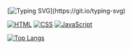 [![Typing SVG](https://readme-typing-svg.demolab.com?font=Fira+Code&size=22&duration=2000&pause=1000&color=D789C8DC&width=435&lines=Frontend+developer+from+Poland.)](https://git.io/typing-svg)


<a href="https://github.com/search?q=user%3ADenverCoder1+language%3Ahtml"><img alt="HTML" src="https://img.shields.io/badge/HTML-E34F26.svg?logo=html5&logoColor=white"></a>
  <a href="https://github.com/search?q=user%3ADenverCoder1+language%3Acss"><img alt="CSS" src="https://img.shields.io/badge/CSS-1572B6.svg?logo=css3&logoColor=white"></a>
   <a href="https://github.com/search?q=user%3ADenverCoder1+language%3Ajavascript"><img alt="JavaScript" src="https://img.shields.io/badge/JavaScript-F7DF1E.svg?logo=javascript&logoColor=black"></a>
 
[![Top Langs](https://github-readme-stats.vercel.app/api/top-langs/?username=goszzi&layout=compact)](https://github.com/anuraghazra/github-readme-stats)
